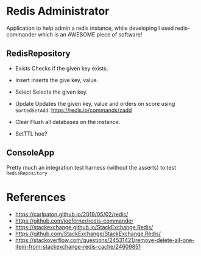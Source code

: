 # Redis Administrator
Application to help admin a redis instance, while developing I used redis-commander which is an AWESOME piece of software!

## RedisRepository

* Exists
Checks if the given key exists.

* Insert
Inserts the give key, value.

* Select
Selects the given key.

* Update
Updates the given key, value and orders on score using `SortedSetAdd`. https://redis.io/commands/zadd

* Clear
Flush all databases on the instance.

* SetTTL
hoe?

## ConsoleApp

Pretty much an integration test harness (without the asserts) to test `RedisRepository`

# References

* https://carlpaton.github.io/2019/05/02/redis/
* https://github.com/joeferner/redis-commander
* https://stackexchange.github.io/StackExchange.Redis/
* https://github.com/StackExchange/StackExchange.Redis/
* https://stackoverflow.com/questions/24531421/remove-delete-all-one-item-from-stackexchange-redis-cache/24609851
